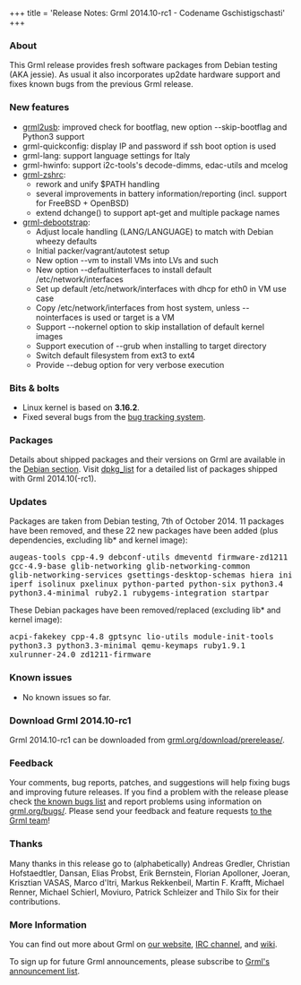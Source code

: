 +++
title = 'Release Notes: Grml 2014.10-rc1 - Codename Gschistigschasti'
+++

<h3>About</h3>

<p>This Grml release provides fresh software packages from Debian
testing (AKA jessie). As usual it also incorporates up2date hardware
support and fixes known bugs from the previous Grml
release.</p>

<h3>New features</h3>

<ul>

<li><a href="/grml2usb/">grml2usb</a>: improved check for bootflag, new option --skip-bootflag and Python3 support

<li>grml-quickconfig: display IP and password if ssh boot option is used

<li>grml-lang: support language settings for Italy

<li>grml-hwinfo: support i2c-tools's decode-dimms, edac-utils and mcelog

<li><a href="/zsh/">grml-zshrc</a>:

<ul>
<li>rework and unify $PATH handling
<li>several improvements in battery information/reporting (incl. support for FreeBSD + OpenBSD)
<li>extend dchange() to support apt-get and multiple package names
</ul>

</li>

<li><a href="/grml-debootstrap/">grml-debootstrap</a>:

<ul>
<li>Adjust locale handling (LANG/LANGUAGE) to match with Debian wheezy defaults
<li>Initial packer/vagrant/autotest setup
<li>New option --vm to install VMs into LVs and such
<li>New option --defaultinterfaces to install default /etc/network/interfaces
<li>Set up default /etc/network/interfaces with dhcp for eth0 in VM use case
<li>Copy /etc/network/interfaces from host system, unless --nointerfaces is used or target is a VM
<li>Support --nokernel option to skip installation of default kernel images
<li>Support execution of --grub when installing to target directory
<li>Switch default filesystem from ext3 to ext4
<li>Provide --debug option for very verbose execution
</ul>

</li>

</ul>

<!--
<h3>Important Changes</h3>

<ul>

<li>TODO

</ul>
-->

<h3>Bits &amp; bolts</h3>

<ul>
<li>Linux kernel is based on <b>3.16.2</b>.</li>
<li>Fixed several bugs from the <a href="http://bts.grml.org/grml/">bug tracking system</a>.</li>
</ul>

<h3>Packages</h3>

<p>Details about shipped packages and their versions on Grml are
available in the <a href="/files/#debian">Debian section</a>. Visit
<a href="/files/grml64-full_2014.10/dpkg.list">dpkg_list</a> for a
detailed list of packages shipped with Grml 2014.10(-rc1).</p>

<h3>Updates</h3>

<p>Packages are taken from Debian testing, 7th of October
2014. 11 packages have been removed, and these 22 new packages
have been added (plus dependencies, excluding lib* and kernel image):</p>

<pre class="rahmen">
augeas-tools cpp-4.9 debconf-utils dmeventd firmware-zd1211
gcc-4.9-base glib-networking glib-networking-common
glib-networking-services gsettings-desktop-schemas hiera init
iperf isolinux pxelinux python-parted python-six python3.4
python3.4-minimal ruby2.1 rubygems-integration startpar
</pre>

<p>These Debian packages have been removed/replaced (excluding lib* and kernel image):</p>

<pre class="rahmen">
acpi-fakekey cpp-4.8 gptsync lio-utils module-init-tools
python3.3 python3.3-minimal qemu-keymaps ruby1.9.1
xulrunner-24.0 zd1211-firmware
</pre>

<h3>Known issues</h3>

<ul>

<li>No known issues so far.</li>

</ul>

<h3>Download Grml 2014.10-rc1</h3>

<p>Grml 2014.10-rc1 can be downloaded from
<a href="/download/prerelease/">grml.org/download/prerelease/</a>.</p>

<h3>Feedback</h3>

<p>Your comments, bug reports, patches, and suggestions will help
fixing bugs and improving future releases. If you find a problem with
the release please check <a
href="/bugs/known/">the known bugs list</a> and report problems using information on <a
href="/bugs/">grml.org/bugs/</a>. Please send your feedback and
feature requests <a href="/contact/">to the Grml team</a>!</p>

<h3 id="thanks">Thanks</h3>

<p>Many thanks in this release go to (alphabetically)
Andreas Gredler,
Christian Hofstaedtler,
Dansan,
Elias Probst,
Erik Bernstein,
Florian Apolloner,
Joeran,
Krisztian VASAS,
Marco d'Itri,
Markus Rekkenbeil,
Martin F. Krafft,
Michael Renner,
Michael Schierl,
Moviuro,
Patrick Schleizer and
Thilo Six
for their contributions.</p>

<h3>More Information</h3>

<p>You can find out more about Grml on <a href="/">our website</a>, <a
href="/contact/#irc">IRC channel</a>, and <a
href="http://wiki.grml.org/">wiki</a>.

<p>To sign up for future Grml announcements, please subscribe to <a
href="http://ml.grml.org/postorius/lists/grml-announce.ml.grml.org">Grml's
announcement list</a>.</p>
